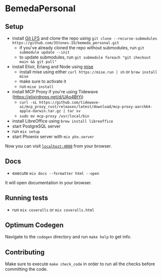 # BemedaPersonal

## Setup

- install [Git LFS](https://git-lfs.github.com) and clone the repo using `git clone --recurse-submodules https://github.com/3Stones-IO/bemeda_personal.git`
  - if you've already cloned the repo without submodules, run `git submodule update --init`
  - to update submodules, run `git submodule foreach "git checkout main && git pull"`
- install Elixir, Erlang and Node using [mise](https://mise.jdx.dev)
  - install mise using either `curl https://mise.run | sh` or `brew install mise`
  - make sure to activate it
  - run `mise install`
- install MCP Proxy if you're using Tidewave (https://elixirdrops.net/d/UAo4BtYi)
  - `curl -sL https://github.com/tidewave-ai/mcp_proxy_rust/releases/latest/download/mcp-proxy-aarch64-apple-darwin.tar.gz | tar xv`
  - `sudo mv mcp-proxy /usr/local/bin`
- install LibreOffice using `brew install libreoffice`
- start PostgreSQL server
- run `mix setup`
- start Phoenix server with `mix phx.server`

Now you can visit [`localhost:4000`](http://localhost:4000) from your browser.

## Docs

- execute `mix docs --formatter html --open`

It will open documentation in your browser.

## Running tests

- run `mix coveralls` or `mix coveralls.html`

## Optimum Codegen

Navigate to the `codegen` directory and run `make help` to get info.

## Contributing

Make sure to execute `make check_code` in order to run all the checks before committing the code.
